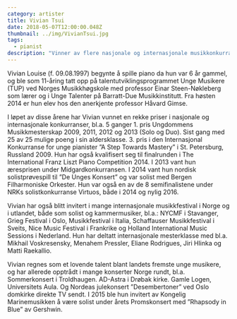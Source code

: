 ```yaml
---
category: artister
title: Vivian Tsui
date: 2018-05-07T12:00:00.048Z
thumbnail: ../img/VivianTsui.jpg
tags:
  - pianist
description: "Vinner av flere nasjonale og internasjonale musikkonkurranser. Studerer med professor Håvard Gimse, og regnes som et lovende talent blant landets fremste unge musikere."
---
```

Vivian Louise (f. 09.08.1997) begynte å spille piano da hun var 6 år gammel, og ble som 11-åring tatt opp på talentutviklingsprogrammet Unge Musikere (TUP) ved Norges Musikkhøgskole med professor Einar Steen-Nøkleberg som lærer og i Unge Talenter på Barratt-Due Musikkinstitutt. Fra høsten 2014 er hun elev hos den anerkjente professor Håvard Gimse.

I løpet av disse årene har Vivian vunnet en rekke priser i nasjonale og internasjonale konkurranser, bl.a. 5 ganger 1. pris Ungdommens Musikkmesterskap 2009, 2011, 2012 og 2013 (Solo og Duo). Sist gang med 25 av 25 mulige poeng i sin aldersklasse. 3. pris i den Internasjonal Konkurranse for unge pianister ”A Step Towards Mastery” i St. Petersburg, Russland 2009. Hun har også kvalifisert seg til finalrunden i The International Franz Liszt Piano Competition 2014. I 2013 vant hun æresprisen under Midgardkonkurransen. I 2014 vant hun nordisk solistprøvespill til ”De Unges Konsert” og var solist med Bergen Filharmoniske Orkester. Hun var også en av de 8 semifinalistene under NRKs solistkonkurranse Virtuos, både i 2014 og nylig 2016.

Vivian har også blitt invitert i mange internasjonale musikkfestival i Norge og i utlandet, både som solist og kammermusiker, bl.a.: NYCMF i Stavanger, Grieg Festival i Oslo, Musikkfestival i Italia, Schaffauser Musikkfestival i Sveits, Nice Music Festival i Frankrike og Holland International Music Sessions i Nederland. Hun har deltatt internasjonale mesterklasse med bl.a. Mikhail Voskresensky, Menahem Pressler, Eliane Rodrigues, Jiri Hlinka og Matti Raekallio.

Vivian regnes som et lovende talent blant landets fremste unge musikere, og har allerede opptrådt i mange konserter Norge rundt, bl.a. Sommerkonsert i Troldhaugen. AD-Astra i Drøbak kirke. Gamle Logen, Universitets Aula. Og Nordeas julekonsert ”Desembertoner” ved Oslo domkirke direkte TV sendt. I 2015 ble hun invitert av Kongelig Marinemusikken å være solist under årets Promskonsert med ”Rhapsody in Blue” av Gershwin.
